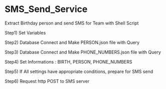 # SMS_Send_Service
Extract Birthday person and send SMS for Team with Shell Script

Step1) Set Variables<br>

Step2) Database Connect and Make PERSON.json file with Query

Step3) Database Connect and Make PHONE_NUMBERS.json file with Query

Step4) Set Informations : BIRTH, PERSON, PHONE_NUMBERS

Step5) If All settings have appropriate conditions, prepare for SMS send

Step6) Request http POST to SMS server
